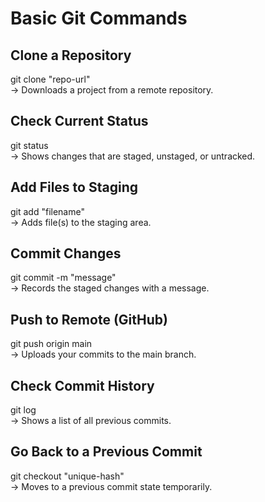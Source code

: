 # Basic Git Commands

## Clone a Repository

git clone "repo-url"  
→ Downloads a project from a remote repository.

## Check Current Status

git status  
→ Shows changes that are staged, unstaged, or untracked.

## Add Files to Staging

git add "filename"  
→ Adds file(s) to the staging area.

## Commit Changes

git commit -m "message"  
→ Records the staged changes with a message.

## Push to Remote (GitHub)

git push origin main  
→ Uploads your commits to the main branch.

## Check Commit History

git log  
→ Shows a list of all previous commits.

## Go Back to a Previous Commit

git checkout "unique-hash"  
→ Moves to a previous commit state temporarily.
